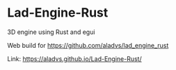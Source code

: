 # Lad-Engine-Rust
3D engine using Rust and egui

Web build for https://github.com/aladvs/lad_engine_rust

Link: https://aladvs.github.io/Lad-Engine-Rust/
